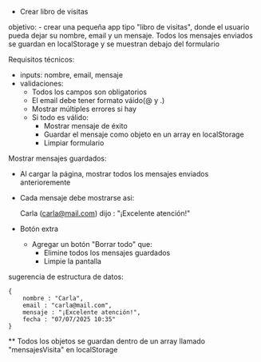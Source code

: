 - Crear libro de visitas

objetivo: 
    - crear una pequeña app tipo "libro de visitas", donde el usuario pueda dejar su nombre, email y un mensaje. Todos los mensajes enviados se guardan en localStorage y se muestran debajo del formulario

Requisitos técnicos:

- inputs: nombre, email, mensaje
- validaciones: 
    - Todos los campos son obligatorios
    - El email debe tener formato váido(@ y .)
    - Mostrar múltiples errores si hay
    - Si todo es válido:
        - Mostrar mensaje de éxito
        - Guardar el mensaje como objeto en un array en localStorage
        - Limpiar formulario

Mostrar mensajes guardados:
- Al cargar la página, mostrar todos los mensajes enviados anterioremente
- Cada mensaje debe mostrarse asi:

    Carla (carla@mail.com) dijo : "¡Excelente atención!"

- Botón extra

    - Agregar un botón "Borrar todo" que: 
        - Elimine todos los mensajes guardados
        - Limpie la pantalla


sugerencia de estructura de datos: 

    {
        nombre : "Carla",
        email : "carla@mail.com",
        mensaje : "¡Excelente atención!",
        fecha : "07/07/2025 10:35"
    }

** Todos los objetos se guardan dentro de un array llamado "mensajesVisita" en localStorage